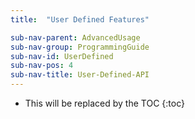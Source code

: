 ```yaml
---
title:  "User Defined Features"

sub-nav-parent: AdvancedUsage
sub-nav-group: ProgrammingGuide
sub-nav-id: UserDefined
sub-nav-pos: 4
sub-nav-title: User-Defined-API
---
```


* This will be replaced by the TOC
{:toc}
